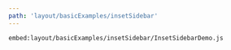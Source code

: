```yaml
---
path: 'layout/basicExamples/insetSidebar'
---
```


`embed:layout/basicExamples/insetSidebar/InsetSidebarDemo.js`
